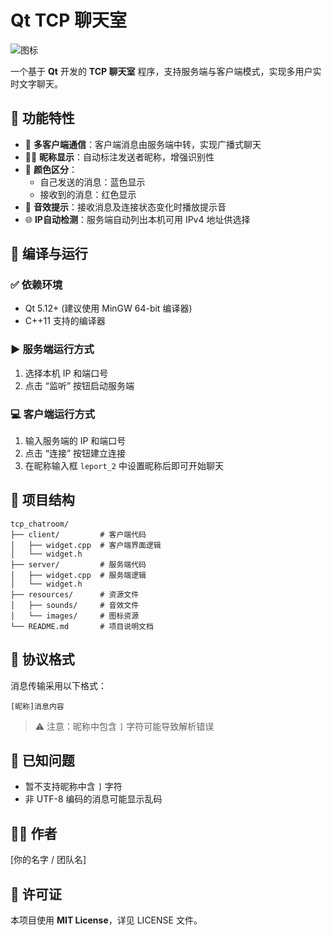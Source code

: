 
# Qt TCP 聊天室

![图标](:/new/prefix1/image/qq.png)

一个基于 **Qt** 开发的 **TCP 聊天室** 程序，支持服务端与客户端模式，实现多用户实时文字聊天。

## 🌟 功能特性

- 💬 **多客户端通信**：客户端消息由服务端中转，实现广播式聊天
- 🧑‍💻 **昵称显示**：自动标注发送者昵称，增强识别性
- 🎨 **颜色区分**：
  - 自己发送的消息：蓝色显示
  - 接收到的消息：红色显示
- 🔔 **音效提示**：接收消息及连接状态变化时播放提示音
- 🌐 **IP自动检测**：服务端自动列出本机可用 IPv4 地址供选择

## 🧩 编译与运行

### ✅ 依赖环境
- Qt 5.12+ (建议使用 MinGW 64-bit 编译器)
- C++11 支持的编译器

### ▶️ 服务端运行方式
1. 选择本机 IP 和端口号
2. 点击 “监听” 按钮启动服务端

### 💻 客户端运行方式
1. 输入服务端的 IP 和端口号
2. 点击 “连接” 按钮建立连接
3. 在昵称输入框 `leport_2` 中设置昵称后即可开始聊天

## 📁 项目结构

```
tcp_chatroom/
├── client/         # 客户端代码
│   ├── widget.cpp  # 客户端界面逻辑
│   └── widget.h
├── server/         # 服务端代码
│   ├── widget.cpp  # 服务端逻辑
│   └── widget.h
├── resources/      # 资源文件
│   ├── sounds/     # 音效文件
│   └── images/     # 图标资源
└── README.md       # 项目说明文档
```

## 📡 协议格式

消息传输采用以下格式：

```
[昵称]消息内容
```

> ⚠️ 注意：昵称中包含 `]` 字符可能导致解析错误

## 🧭 已知问题

- 暂不支持昵称中含 `]` 字符
- 非 UTF-8 编码的消息可能显示乱码

## 👨‍💻 作者

[你的名字 / 团队名]

## 📄 许可证

本项目使用 **MIT License**，详见 LICENSE 文件。
